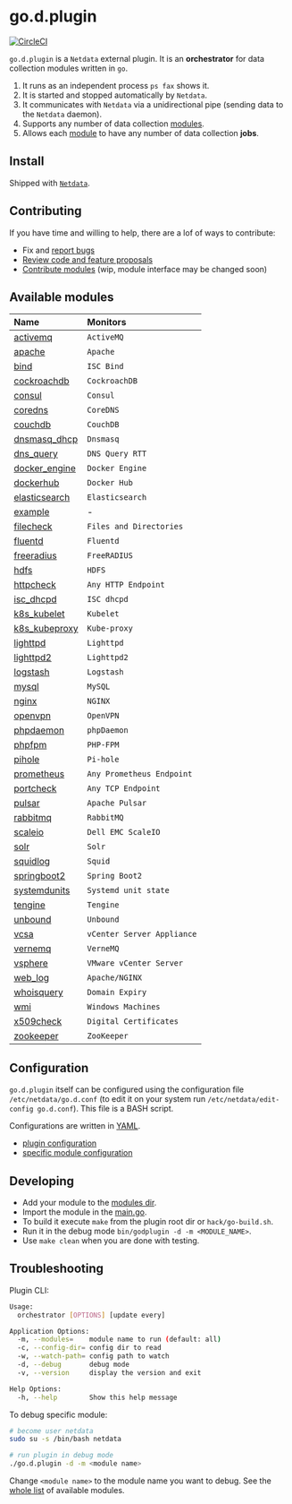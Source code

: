 # go.d.plugin

[![CircleCI](https://circleci.com/gh/netdata/go.d.plugin.svg?style=svg)](https://circleci.com/gh/netdata/go.d.plugin)

`go.d.plugin` is a `Netdata` external plugin. It is an **orchestrator** for data collection modules written in `go`.

1. It runs as an independent process `ps fax` shows it.
2. It is started and stopped automatically by `Netdata`.
3. It communicates with `Netdata` via a unidirectional pipe (sending data to the `Netdata` daemon).
4. Supports any number of data collection [modules](https://github.com/netdata/go.d.plugin/tree/master/modules).
5. Allows each [module](https://github.com/netdata/go.d.plugin/tree/master/modules) to have any number of data collection **jobs**.

## Install

Shipped with [`Netdata`](https://github.com/netdata/netdata).

## Contributing

If you have time and willing to help, there are a lof of ways to contribute:

-   Fix and [report bugs](https://github.com/netdata/go.d.plugin/issues/new)
-   [Review code and feature proposals](https://github.com/netdata/go.d.plugin/pulls)
-   [Contribute modules](https://github.com/netdata/go.d.plugin/blob/master/CONTRIBUTING.md) (wip, module interface may be changed soon)

## Available modules

| Name                                                                                      | Monitors                   |
| :---------------------------------------------------------------------------------------- | :------------------------- |
| [activemq](https://github.com/netdata/go.d.plugin/tree/master/modules/activemq)           | `ActiveMQ`                 |
| [apache](https://github.com/netdata/go.d.plugin/tree/master/modules/apache)               | `Apache`                   |
| [bind](https://github.com/netdata/go.d.plugin/tree/master/modules/bind)                   | `ISC Bind`                 |
| [cockroachdb](https://github.com/netdata/go.d.plugin/tree/master/modules/cockroachdb)     | `CockroachDB`              | 
| [consul](https://github.com/netdata/go.d.plugin/tree/master/modules/consul)               | `Consul`                   |
| [coredns](https://github.com/netdata/go.d.plugin/tree/master/modules/coredns)             | `CoreDNS`                  |
| [couchdb](https://github.com/netdata/go.d.plugin/tree/master/modules/couchdb)             | `CouchDB`                  |
| [dnsmasq_dhcp](https://github.com/netdata/go.d.plugin/tree/master/modules/dnsmasq_dhcp)   | `Dnsmasq`                  |
| [dns_query](https://github.com/netdata/go.d.plugin/tree/master/modules/dnsquery)          | `DNS Query RTT`            |
| [docker_engine](https://github.com/netdata/go.d.plugin/tree/master/modules/docker_engine) | `Docker Engine`            |
| [dockerhub](https://github.com/netdata/go.d.plugin/tree/master/modules/dockerhub)         | `Docker Hub`               |
| [elasticsearch](https://github.com/netdata/go.d.plugin/tree/master/modules/elasticsearch) | `Elasticsearch`            |
| [example](https://github.com/netdata/go.d.plugin/tree/master/modules/example)             | -                          |
| [filecheck](https://github.com/netdata/go.d.plugin/tree/master/modules/filecheck)         | `Files and Directories`    | 
| [fluentd](https://github.com/netdata/go.d.plugin/tree/master/modules/fluentd)             | `Fluentd`                  |
| [freeradius](https://github.com/netdata/go.d.plugin/tree/master/modules/freeradius)       | `FreeRADIUS`               |
| [hdfs](https://github.com/netdata/go.d.plugin/tree/master/modules/hdfs)                   | `HDFS`                     |
| [httpcheck](https://github.com/netdata/go.d.plugin/tree/master/modules/httpcheck)         | `Any HTTP Endpoint`        |
| [isc_dhcpd](https://github.com/netdata/go.d.plugin/tree/master/modules/isc_dhcpd)         | `ISC dhcpd`                |
| [k8s_kubelet](https://github.com/netdata/go.d.plugin/tree/master/modules/k8s_kubelet)     | `Kubelet`                  |
| [k8s_kubeproxy](https://github.com/netdata/go.d.plugin/tree/master/modules/k8s_kubeproxy) | `Kube-proxy`               |
| [lighttpd](https://github.com/netdata/go.d.plugin/tree/master/modules/lighttpd)           | `Lighttpd`                 |
| [lighttpd2](https://github.com/netdata/go.d.plugin/tree/master/modules/lighttpd2)         | `Lighttpd2`                |
| [logstash](https://github.com/netdata/go.d.plugin/tree/master/modules/logstash)           | `Logstash`                 |
| [mysql](https://github.com/netdata/go.d.plugin/tree/master/modules/mysql)                 | `MySQL`                    |
| [nginx](https://github.com/netdata/go.d.plugin/tree/master/modules/nginx)                 | `NGINX`                    |
| [openvpn](https://github.com/netdata/go.d.plugin/tree/master/modules/openvpn)             | `OpenVPN`                  |
| [phpdaemon](https://github.com/netdata/go.d.plugin/tree/master/modules/phpdaemon)         | `phpDaemon`                |
| [phpfpm](https://github.com/netdata/go.d.plugin/tree/master/modules/phpfpm)               | `PHP-FPM`                  |
| [pihole](https://github.com/netdata/go.d.plugin/tree/master/modules/pihole)               | `Pi-hole`                  |
| [prometheus](https://github.com/netdata/go.d.plugin/tree/master/modules/prometheus)       | `Any Prometheus Endpoint`  |
| [portcheck](https://github.com/netdata/go.d.plugin/tree/master/modules/portcheck)         | `Any TCP Endpoint`         |
| [pulsar](https://github.com/netdata/go.d.plugin/tree/master/modules/portcheck)            | `Apache Pulsar`            |
| [rabbitmq](https://github.com/netdata/go.d.plugin/tree/master/modules/rabbitmq)           | `RabbitMQ`                 |
| [scaleio](https://github.com/netdata/go.d.plugin/tree/master/modules/scaleio)             | `Dell EMC ScaleIO`         |
| [solr](https://github.com/netdata/go.d.plugin/tree/master/modules/solr)                   | `Solr`                     |
| [squidlog](https://github.com/netdata/go.d.plugin/tree/master/modules/squidlog)           | `Squid`                    |
| [springboot2](https://github.com/netdata/go.d.plugin/tree/master/modules/springboot2)     | `Spring Boot2`             |
| [systemdunits](https://github.com/netdata/go.d.plugin/tree/master/modules/systemdunits)   | `Systemd unit state`       |
| [tengine](https://github.com/netdata/go.d.plugin/tree/master/modules/tengine)             | `Tengine`                  |
| [unbound](https://github.com/netdata/go.d.plugin/tree/master/modules/unbound)             | `Unbound`                  |
| [vcsa](https://github.com/netdata/go.d.plugin/tree/master/modules/vcsa)                   | `vCenter Server Appliance` |
| [vernemq](https://github.com/netdata/go.d.plugin/tree/master/modules/vernemq)             | `VerneMQ`                  | 
| [vsphere](https://github.com/netdata/go.d.plugin/tree/master/modules/vsphere)             | `VMware vCenter Server`    |
| [web_log](https://github.com/netdata/go.d.plugin/tree/master/modules/weblog)              | `Apache/NGINX`             |
| [whoisquery](https://github.com/netdata/go.d.plugin/tree/master/modules/whoisquery)       | `Domain Expiry`            |
| [wmi](https://github.com/netdata/go.d.plugin/tree/master/modules/wmi)                     | `Windows Machines`         |
| [x509check](https://github.com/netdata/go.d.plugin/tree/master/modules/x509check)         | `Digital Certificates`     |
| [zookeeper](https://github.com/netdata/go.d.plugin/tree/master/modules/zookeeper)         | `ZooKeeper`                |

## Configuration

`go.d.plugin` itself can be configured using the configuration file `/etc/netdata/go.d.conf`
(to edit it on your system run `/etc/netdata/edit-config go.d.conf`). This file is a BASH script.

Configurations are written in [YAML](http://yaml.org/).

-   [plugin configuration](https://github.com/netdata/go.d.plugin/blob/master/config/go.d.conf)
-   [specific module configuration](https://github.com/netdata/go.d.plugin/tree/master/config/go.d)

## Developing

-   Add your module to the [modules dir](https://github.com/netdata/go.d.plugin/tree/master/modules).
-   Import the module in the [main.go](https://github.com/netdata/go.d.plugin/blob/master/cmd/godplugin/main.go).
-   To build it execute `make` from the plugin root dir or `hack/go-build.sh`.
-   Run it in the debug mode `bin/godplugin -d -m <MODULE_NAME>`.
-   Use `make clean` when you are done with testing.

## Troubleshooting

Plugin CLI:

```sh
Usage:
  orchestrator [OPTIONS] [update every]

Application Options:
  -m, --modules=    module name to run (default: all)
  -c, --config-dir= config dir to read
  -w, --watch-path= config path to watch
  -d, --debug       debug mode
  -v, --version     display the version and exit

Help Options:
  -h, --help        Show this help message
```

To debug specific module:

```sh
# become user netdata
sudo su -s /bin/bash netdata

# run plugin in debug mode
./go.d.plugin -d -m <module name>
```

Change `<module name>` to the module name you want to debug.
See the [whole list](#available-modules) of available modules.
